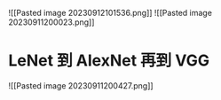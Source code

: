 ![[Pasted image 20230912101536.png]]
![[Pasted image 20230911200023.png]]
# LeNet 到 AlexNet 再到 VGG
![[Pasted image 20230911200427.png]]